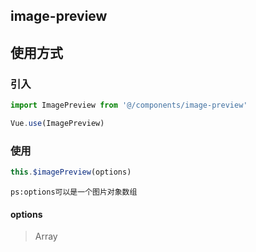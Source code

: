 ## image-preview

## 使用方式

### 引入

```javascript
import ImagePreview from '@/components/image-preview'

Vue.use(ImagePreview)
```

### 使用

```javascript
this.$imagePreview(options)
```

`ps:options可以是一个图片对象数组`

#### options

> Array

```javascript
```
